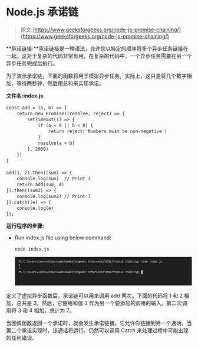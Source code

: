 # Node.js 承诺链

> 原文:[https://www.geeksforgeeks.org/node-js-promise-chaining/](https://www.geeksforgeeks.org/node-js-promise-chaining/)

**承诺链接:**承诺链接是一种语法，允许您以特定的顺序将多个异步任务链接在一起。这对于复杂的代码非常有用，在复杂的代码中，一个异步任务需要在另一个异步任务完成后执行。

为了演示承诺链，下面的函数将用于模拟异步任务。实际上，这只是将几个数字相加，等待两秒钟，然后用总和来实现承诺。

**文件名:index.js**

```
const add = (a, b) => {     
    return new Promise((resolve, reject) => {        
        setTimeout(() => {            
            if (a < 0 || b < 0) {                 
                return reject('Numbers must be non-negative')
            } 
            resolve(a + b)         
        }, 2000) 
    })
}

add(1, 2).then((sum) => {     
    console.log(sum)  // Print 3   
    return add(sum, 4)
}).then((sum2) => {     
    console.log(sum2) // Print 7 
}).catch((e) => { 
    console.log(e) 
});
```

**运行程序的步骤:**

*   Run index.js file using below command:

    ```
    node index.js
    ```

    ![](img/0bf19c292f412d121b88419829ca9dd0.png)

定义了虚拟异步函数后，承诺链可以用来调用 add 两次。下面的代码将 1 和 2 相加，总共是 3。然后，它使用和值 3 作为另一个要添加的调用的输入。第二次调用将 3 和 4 相加，总计为 7。

当回调函数返回一个承诺时，就会发生承诺链接。它允许你链接到另一个通话，当第二个承诺实现时，该通话将运行。仍然可以调用 Catch 来处理过程中可能出现的任何错误。